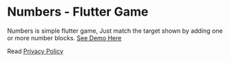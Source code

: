 # Numbers - Flutter Game

Numbers is simple flutter game, Just match the target shown by adding one or more number blocks. <a href="https://youtu.be/vlFNJ0v2sPo" target="_blank"> See Demo Here </a>


Read <a href="https://github.com/thamaraiselvam/Numbers-Flutter-Game/blob/master/privacy_policy.md">Privacy Policy</a>
